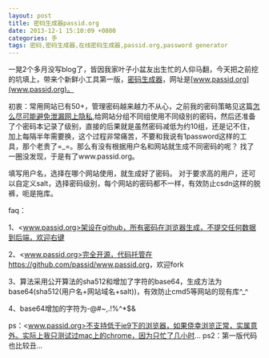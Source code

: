 ```yaml
---
layout: post
title: 密码生成器passid.org
date: 2013-12-1 15:10:09 +0800
categories: 手
tags: 密码,密码生成器,在线密码生成器,passid.org,password generator
---
```


一晃2个多月没写blog了，皆因我家叶子小盆友出生忙的人仰马翻，今天把之前挖的坑填上，带来个新鲜小工具第一版，[密码生成器](www.passid.org)，网址是[www.passid.org](www.passid.org)。

初衷：常用网站已有50+，管理密码越来越力不从心，之前我的密码策略见这篇[怎么尽可能避免泄漏网上隐私](http://blog.yeeh.org/post/2012/11/23/hide-secret.html),给网站分组不同组使用不同级别的密码，然后还准备了个密码本记录了级别，直接的后果就是虽然密码减低为约10组，还是记不住，加上每隔半年需要换，这个过程非常痛苦，不要和我说有1password这样的工具，那个老贵了=_=。那么有没有根据用户名和网站就生成不同密码的呢？ 找了一圈没发现，于是有了www.passid.org。

填写用户名，选择在哪个网站使用，就生成好了密码。 对于要求高的用户，还可以自定义salt，选择密码级别，每个网站的密码都不一样，有效防止csdn这样的脱裤，呃是拖库。

faq：

1、<www.passid.org>架设在github，所有密码在浏览器生成，不提交任何数据到后端，欢迎右键

2、<www.passid.org>完全开源，代码托管在<https://github.com/passid/www.passid.org>，欢迎fork

3、算法采用公开算法的sha512和增加了字符的base64，生成方法为base64(sha512(用户名+网站域名+salt))，有效防止cmd5等网站的现有库^_^

4、base64增加的字符为-@#~,.[]()!%^*$&

ps：<www.passid.org>不支持低于ie9下的浏览器，如果侥幸浏览正常，实属意外。实际上我只测试过mac上的chrome，因为只忙了几小时...
ps2：第一版代码也比较丑...




